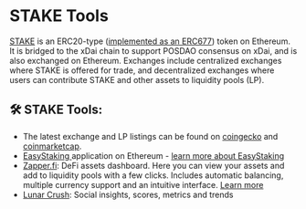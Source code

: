 # STAKE Tools

[STAKE](../) is an ERC20-type \([implemented as an ERC677](https://github.com/ethereum/EIPs/issues/677)\) token on Ethereum. It is bridged to the xDai chain to support POSDAO consensus on xDai, and is also exchanged on Ethereum. Exchanges include centralized exchanges where STAKE is offered for trade, and decentralized exchanges where users can contribute STAKE and other assets to liquidity pools \(LP\). 

## 🛠 STAKE Tools:

* The latest exchange and LP listings can be found on [coingecko](https://www.coingecko.com/en/coins/xdai-stake) and [coinmarketcap](https://coinmarketcap.com/currencies/xdai/markets/). 
* [EasyStaking ](https://easy-staking.xdaichain.com/deposits)application on Ethereum - [learn more about EasyStaking](../../easy-staking/) 
* [Zapper.fi](https://zapper.fi/): DeFi assets dashboard. Here you can view your assets and add to liquidity pools with a few clicks. Includes automatic balancing, multiple currency support and an intuitive interface. [Learn more](zapper.md) 
* [Lunar Crush](https://lunarcrush.com/coins/stake/xdai-stake): Social insights, scores, metrics and trends



